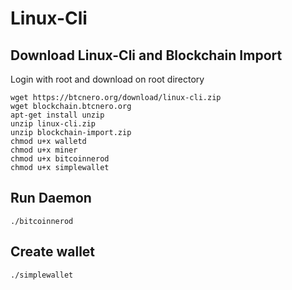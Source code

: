 # Linux-Cli

## Download Linux-Cli and Blockchain Import
Login with root and download on root directory
```
wget https://btcnero.org/download/linux-cli.zip
wget blockchain.btcnero.org
apt-get install unzip
unzip linux-cli.zip
unzip blockchain-import.zip
chmod u+x walletd
chmod u+x miner
chmod u+x bitcoinnerod
chmod u+x simplewallet
```

## Run Daemon
```
./bitcoinnerod
```

## Create wallet
```
./simplewallet
```
